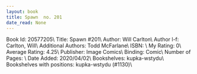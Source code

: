 ```yaml
---
layout: book
title: Spawn  no. 201
date_read: None
---
```


Book Id: 20577205\ 
Title: Spawn #201\ 
Author: Will Carlton\ 
Author l-f: Carlton, Will\ 
Additional Authors: Todd McFarlane\ 
ISBN: \ 
My Rating: 0\ 
Average Rating: 4.25\ 
Publisher: Image Comics\ 
Binding: Comic\ 
Number of Pages: \ 
Date Added: 2020/04/02\ 
Bookshelves: kupka-wstydu\ 
Bookshelves with positions: kupka-wstydu (#1130)\ 

